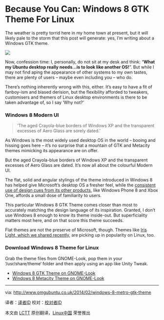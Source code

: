 Because You Can: Windows 8 GTK Theme For Linux
================================================================================
The weather is pretty torrid here in my home town at present, but it will likely pale to the storm that this post will generate: yes, I’m writing about a Windows GTK theme. 

![](http://www.omgubuntu.co.uk/wp-content/uploads/2014/02/windows-8-gtk-theme.png)

Now, confession time: I, personally, do not sit at my desk and think: “**What my Ubuntu desktop really needs…is to look like another OS!**”. But while I may not find aping the appearance of other systems to my own tastes, there are plenty of users – maybe even including you – who do.

There’s nothing inherently wrong with this, either. It’s easy to have a fit of fanboy-ism and biased derision, but the flexibility afforded to tweakers, customisers and themers of Linux desktop environments is there to be taken advantage of, so I say ‘Why not?‘

### Windows 8 Modern UI ###

> ‘The aged Crayola-blue borders of Windows XP and the transparent excesses of Aero Glass are sorely dated.’

As Windows is the most widely used desktop OS in the world – booing and hissing goes here – it’s no surprise that a mountain of GTK and Metacity themes mimicking its appearance are on offer.

But the aged Crayola-blue borders of Windows XP and the transparent excesses of Aero Glass are dated. It’s now all about the colourful Modern UI.

The flat, solid and angular stylings of the theme introduced in Windows 8 has helped give Microsoft’s desktop OS a fresher feel, while the [consistent use of design cues from its other products][1], like Windows Phone 8 and Xbox One, affords a small dose of familiarity to users.

This particular Windows 8 GTK Theme comes closer than most to accurately matching the design language of its inspiration. Granted, I don’t use Windows 8 enough to know its theme inside-out. But superficiality matters most here, and on that score this theme succeeds.

Flat themes are not the preserve of Microsoft, though. Themes like [Iris Light, which we shared recently][2], are picking up in popularity on Linux, too.

### Download Windows 8 Theme for Linux ###

Grab the theme files from GNOME-Look, pop them in your ‘/usr/share/theme‘ folder and then apply using an app like Unity Tweak.

- [Windows 8 GTK Theme on GNOME-Look][3]
- [Windows 8 Metacity Theme on GNOME-Look][4]

--------------------------------------------------------------------------------

via: http://www.omgubuntu.co.uk/2014/02/windows-8-metro-gtk-theme

译者：[译者ID](https://github.com/译者ID) 校对：[校对者ID](https://github.com/校对者ID)

本文由 [LCTT](https://github.com/LCTT/TranslateProject) 原创翻译，[Linux中国](http://linux.cn/) 荣誉推出

[1]:http://en.wikipedia.org/wiki/Metro_(design_language)
[2]:http://www.omgubuntu.co.uk/2014/01/iris-flat-gtk-theme-for-linux
[3]:http://gnome-look.org/content/show.php?content=158721
[4]:http://gnome-look.org/content/show.php/Windows+8+modern+UI?content=157024